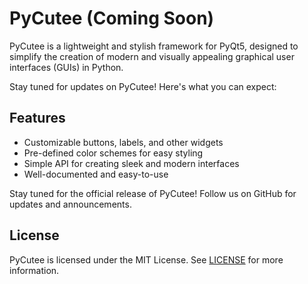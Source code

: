 # PyCutee (Coming Soon)

PyCutee is a lightweight and stylish framework for PyQt5, designed to simplify the creation of modern and visually appealing graphical user interfaces (GUIs) in Python.

Stay tuned for updates on PyCutee! Here's what you can expect:

## Features

- Customizable buttons, labels, and other widgets
- Pre-defined color schemes for easy styling
- Simple API for creating sleek and modern interfaces
- Well-documented and easy-to-use

Stay tuned for the official release of PyCutee! Follow us on GitHub for updates and announcements.

## License

PyCutee is licensed under the MIT License. See [LICENSE](LICENSE) for more information.
